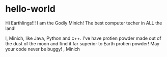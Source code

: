 # hello-world

Hi Earthlings!!!
I am the Godly Minich!
The best computer techer in ALL the land!

I, Minich, like Java, Python and c++.
I've have protien powder made out of the dust of the moon and find it far superior to Earth protien powder!
May your code never be buggy!
, Minich
